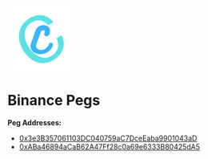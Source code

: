 ![CCSLOGO](https://raw.githubusercontent.com/CloutContracts/cloutcontracts.github.io/main/assets/images/c-128x128.png)
# Binance Pegs

**Peg Addresses:**
- [0x3e3B357061103DC040759aC7DceEaba9901043aD](https://bscscan.com/address/0x3e3b357061103dc040759ac7dceeaba9901043ad)
- [0xABa46894aCaB62A47Ff28c0a69e6333B80425dA5](https://bscscan.com/address/0xaba46894acab62a47ff28c0a69e6333b80425da5)
